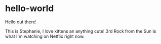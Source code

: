 # hello-world

Hello out there!

This is Stephanie, I love kittens an anything cute! 3rd Rock from the Sun is what I'm watching on Netflix right now.
